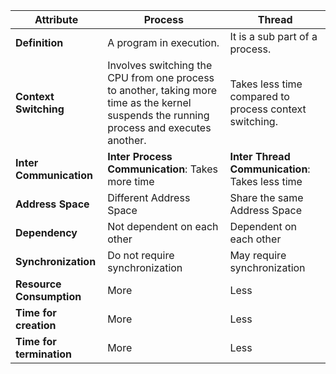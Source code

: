 | **Attribute**            | **Process**                                                                                                                               | **Thread**                                             |
| ------------------------ | ----------------------------------------------------------------------------------------------------------------------------------------- | ------------------------------------------------------ |
| **Definition**           | A program in execution.                                                                                                                   | It is a sub part of a process.                         |
| **Context Switching**    | Involves switching the CPU from one process to another, taking more time as the kernel suspends the running process and executes another. | Takes less time compared to process context switching. |
| **Inter Communication**  | **Inter Process Communication**: Takes more time                                                                                          | **Inter Thread Communication**: Takes less time        |
| **Address Space**        | Different Address Space                                                                                                                   | Share the same Address Space                           |
| **Dependency**           | Not dependent on each other                                                                                                               | Dependent on each other                                |
| **Synchronization**      | Do not require synchronization                                                                                                            | May require synchronization                            |
| **Resource Consumption** | More                                                                                                                                      | Less                                                   |
| **Time for creation**    | More                                                                                                                                      | Less                                                   |
| **Time for termination** | More                                                                                                                                      | Less                                                   |
